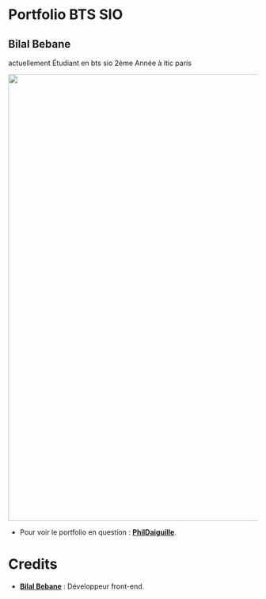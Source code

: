 # Portfolio BTS SIO
## Bilal Bebane

<p> actuellement Étudiant en bts sio 2ème Année à itic paris </p>

<p align="center">
	<img src="./asset/Readme.png" width="900">
</p>

* Pour voir le portfolio en question : **[PhilDaiguille](https://github.com/firebebane/ePortfolio)**.

# Credits

* [**Bilal Bebane**](https://github.com/firebebane) : Développeur front-end.

